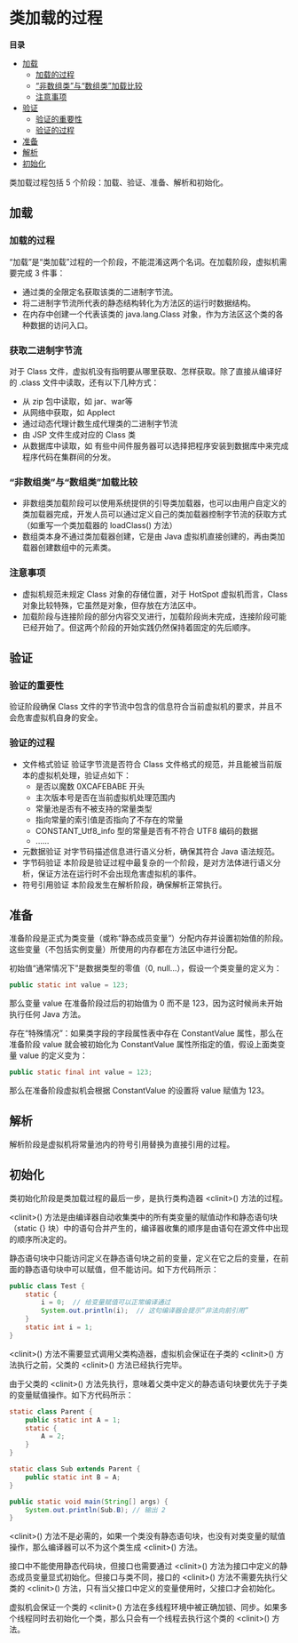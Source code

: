 # 类加载的过程

**目录**

* [加载](09-load-class-process.md#加载)
  * [加载的过程](09-load-class-process.md#加载的过程)
  * [“非数组类”与“数组类”加载比较](09-load-class-process.md#非数组类与数组类加载比较)
  * [注意事项](09-load-class-process.md#注意事项)
* [验证](09-load-class-process.md#验证)
  * [验证的重要性](09-load-class-process.md#验证的重要性)
  * [验证的过程](09-load-class-process.md#验证的过程)
* [准备](09-load-class-process.md#准备)
* [解析](09-load-class-process.md#解析)
* [初始化](09-load-class-process.md#初始化)

类加载过程包括 5 个阶段：加载、验证、准备、解析和初始化。

## 加载

### 加载的过程

“加载”是“类加载”过程的一个阶段，不能混淆这两个名词。在加载阶段，虚拟机需要完成 3 件事：

* 通过类的全限定名获取该类的二进制字节流。
* 将二进制字节流所代表的静态结构转化为方法区的运行时数据结构。
* 在内存中创建一个代表该类的 java.lang.Class 对象，作为方法区这个类的各种数据的访问入口。

### 获取二进制字节流

对于 Class 文件，虚拟机没有指明要从哪里获取、怎样获取。除了直接从编译好的 .class 文件中读取，还有以下几种方式：

* 从 zip 包中读取，如 jar、war等
* 从网络中获取，如 Applect
* 通过动态代理计数生成代理类的二进制字节流
* 由 JSP 文件生成对应的 Class 类
* 从数据库中读取，如 有些中间件服务器可以选择把程序安装到数据库中来完成程序代码在集群间的分发。

### “非数组类”与“数组类”加载比较

* 非数组类加载阶段可以使用系统提供的引导类加载器，也可以由用户自定义的类加载器完成，开发人员可以通过定义自己的类加载器控制字节流的获取方式（如重写一个类加载器的 loadClass\(\) 方法）
* 数组类本身不通过类加载器创建，它是由 Java 虚拟机直接创建的，再由类加载器创建数组中的元素类。

### 注意事项

* 虚拟机规范未规定 Class 对象的存储位置，对于 HotSpot 虚拟机而言，Class 对象比较特殊，它虽然是对象，但存放在方法区中。
* 加载阶段与连接阶段的部分内容交叉进行，加载阶段尚未完成，连接阶段可能已经开始了。但这两个阶段的开始实践仍然保持着固定的先后顺序。

## 验证

### 验证的重要性

验证阶段确保 Class 文件的字节流中包含的信息符合当前虚拟机的要求，并且不会危害虚拟机自身的安全。

### 验证的过程

* 文件格式验证  验证字节流是否符合 Class 文件格式的规范，并且能被当前版本的虚拟机处理，验证点如下： 
  * 是否以魔数 0XCAFEBABE 开头
  * 主次版本号是否在当前虚拟机处理范围内
  * 常量池是否有不被支持的常量类型
  * 指向常量的索引值是否指向了不存在的常量
  * CONSTANT\_Utf8\_info 型的常量是否有不符合 UTF8 编码的数据
  * ......
* 元数据验证  对字节码描述信息进行语义分析，确保其符合 Java 语法规范。
* 字节码验证  本阶段是验证过程中最复杂的一个阶段，是对方法体进行语义分析，保证方法在运行时不会出现危害虚拟机的事件。
* 符号引用验证 本阶段发生在解析阶段，确保解析正常执行。

## 准备

准备阶段是正式为类变量（或称“静态成员变量”）分配内存并设置初始值的阶段。这些变量（不包括实例变量）所使用的内存都在方法区中进行分配。

初始值“通常情况下”是数据类型的零值（0, null...），假设一个类变量的定义为：

```java
public static int value = 123;
```

那么变量 value 在准备阶段过后的初始值为 0 而不是 123，因为这时候尚未开始执行任何 Java 方法。

存在“特殊情况”：如果类字段的字段属性表中存在 ConstantValue 属性，那么在准备阶段 value 就会被初始化为 ConstantValue 属性所指定的值，假设上面类变量 value 的定义变为：

```java
public static final int value = 123;
```

那么在准备阶段虚拟机会根据 ConstantValue 的设置将 value 赋值为 123。

## 解析

解析阶段是虚拟机将常量池内的符号引用替换为直接引用的过程。

## 初始化

类初始化阶段是类加载过程的最后一步，是执行类构造器 &lt;clinit&gt;\(\) 方法的过程。

&lt;clinit&gt;\(\) 方法是由编译器自动收集类中的所有类变量的赋值动作和静态语句块（static {} 块）中的语句合并产生的，编译器收集的顺序是由语句在源文件中出现的顺序所决定的。

静态语句块中只能访问定义在静态语句块之前的变量，定义在它之后的变量，在前面的静态语句块中可以赋值，但不能访问。如下方代码所示：

```java
public class Test {
    static {
        i = 0;  // 给变量赋值可以正常编译通过
        System.out.println(i);  // 这句编译器会提示“非法向前引用”
    }
    static int i = 1;
}
```

&lt;clinit&gt;\(\) 方法不需要显式调用父类构造器，虚拟机会保证在子类的 &lt;clinit&gt;\(\) 方法执行之前，父类的 &lt;clinit&gt;\(\) 方法已经执行完毕。

由于父类的 &lt;clinit&gt;\(\) 方法先执行，意味着父类中定义的静态语句块要优先于子类的变量赋值操作。如下方代码所示：

```java
static class Parent {
    public static int A = 1;
    static {
        A = 2;
    }
}

static class Sub extends Parent {
    public static int B = A;
}

public static void main(String[] args) {
    System.out.println(Sub.B); // 输出 2
}
```

&lt;clinit&gt;\(\) 方法不是必需的，如果一个类没有静态语句块，也没有对类变量的赋值操作，那么编译器可以不为这个类生成 &lt;clinit&gt;\(\) 方法。

接口中不能使用静态代码块，但接口也需要通过 &lt;clinit&gt;\(\) 方法为接口中定义的静态成员变量显式初始化。但接口与类不同，接口的 &lt;clinit&gt;\(\) 方法不需要先执行父类的 &lt;clinit&gt;\(\) 方法，只有当父接口中定义的变量使用时，父接口才会初始化。

虚拟机会保证一个类的 &lt;clinit&gt;\(\) 方法在多线程环境中被正确加锁、同步。如果多个线程同时去初始化一个类，那么只会有一个线程去执行这个类的 &lt;clinit&gt;\(\) 方法。


